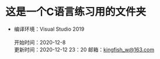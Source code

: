 # 这是一个C语言练习用的文件夹
* 编译环境：Visual Studio 2019  
<br>开始时间：2020-12-8  
更新时间：2020-12-12  23：20
邮箱：<kingfish_w@163.com>  
